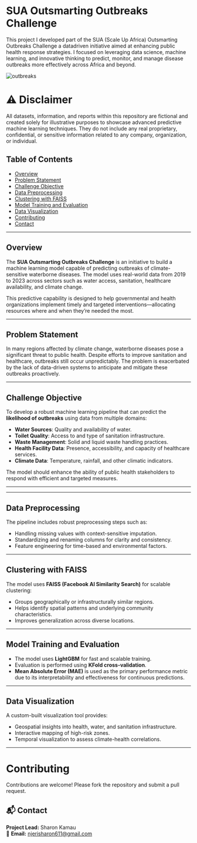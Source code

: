 # SUA Outsmarting Outbreaks Challenge

This project I developed part of the SUA (Scale Up Africa) Outsmarting Outbreaks Challenge a datadriven initiative aimed at enhancing public health response strategies. I focused on leveraging data science, machine learning, and innovative thinking to predict, monitor, and manage disease outbreaks more effectively across Africa and beyond.

![outbreaks](https://static.wixstatic.com/media/54f547_85bfae4319104238abe80d876adb58eb~mv2.jpg/v1/fill/w_568,h_304,al_c,q_80,usm_0.66_1.00_0.01,enc_avif,quality_auto/54f547_85bfae4319104238abe80d876adb58eb~mv2.jpg)

# ⚠️ Disclaimer
All datasets, information, and reports within this repository are fictional and created solely for illustrative purposes to showcase advanced predictive machine learning techniques. They do not include any real proprietary, confidential, or sensitive information related to any company, organization, or individual.

## Table of Contents

- [Overview](#overview)
- [Problem Statement](#problem-statement)
- [Challenge Objective](#challenge-objective)
- [Data Preprocessing](#data-preprocessing)
- [Clustering with FAISS](#clustering-with-faiss)
- [Model Training and Evaluation](#model-training-and-evaluation)
- [Data Visualization](#data-visualization)
- [Contributing](#contributing)
- [Contact](#contact)

---

## Overview

The **SUA Outsmarting Outbreaks Challenge** is an initiative to build a machine learning model capable of predicting outbreaks of climate-sensitive waterborne diseases. The model uses real-world data from 2019 to 2023 across sectors such as water access, sanitation, healthcare availability, and climate change.

This predictive capability is designed to help governmental and health organizations implement timely and targeted interventions—allocating resources where and when they’re needed the most.

---

## Problem Statement

In many regions affected by climate change, waterborne diseases pose a significant threat to public health. Despite efforts to improve sanitation and healthcare, outbreaks still occur unpredictably. The problem is exacerbated by the lack of data-driven systems to anticipate and mitigate these outbreaks proactively.

---

## Challenge Objective

To develop a robust machine learning pipeline that can predict the **likelihood of outbreaks** using data from multiple domains:

- **Water Sources**: Quality and availability of water.
- **Toilet Quality**: Access to and type of sanitation infrastructure.
- **Waste Management**: Solid and liquid waste handling practices.
- **Health Facility Data**: Presence, accessibility, and capacity of healthcare services.
- **Climate Data**: Temperature, rainfall, and other climatic indicators.

The model should enhance the ability of public health stakeholders to respond with efficient and targeted measures.

---


---

## Data Preprocessing

The pipeline includes robust preprocessing steps such as:

- Handling missing values with context-sensitive imputation.
- Standardizing and renaming columns for clarity and consistency.
- Feature engineering for time-based and environmental factors.

---

## Clustering with FAISS

The model uses **FAISS (Facebook AI Similarity Search)** for scalable clustering:

- Groups geographically or infrastructurally similar regions.
- Helps identify spatial patterns and underlying community characteristics.
- Improves generalization across diverse locations.

---

## Model Training and Evaluation

- The model uses **LightGBM** for fast and scalable training.
- Evaluation is performed using **KFold cross-validation**.
- **Mean Absolute Error (MAE)** is used as the primary performance metric due to its interpretability and effectiveness for continuous predictions.

---

## Data Visualization

A custom-built visualization tool provides:

- Geospatial insights into health, water, and sanitation infrastructure.
- Interactive mapping of high-risk zones.
- Temporal visualization to assess climate-health correlations.

---
# Contributing
Contributions are welcome! Please fork the repository and submit a pull request.

## 📬 Contact

**Project Lead:** Sharon Kamau  
📧 **Email:** [njerisharon611@gmail.com](njerisharon611@gmail.com)  



